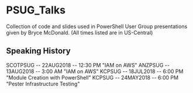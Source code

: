 # PSUG_Talks

Collection of code and slides used in PowerShell User Group presentations given by Bryce McDonald.  (All times listed are in US-Central)

## Speaking History

SCOTPSUG -- 22AUG2018 -- 12:30 PM "IAM on AWS"
ANZPSUG -- 13AUG2018 -- 3:00 AM "IAM on AWS"
KCPSUG -- 18JUL2018 -- 6:00 PM "Module Creation with PowerShell"
KCPSUG -- 24MAY2018 -- 6:00 PM "Pester Infrastructure Testing"